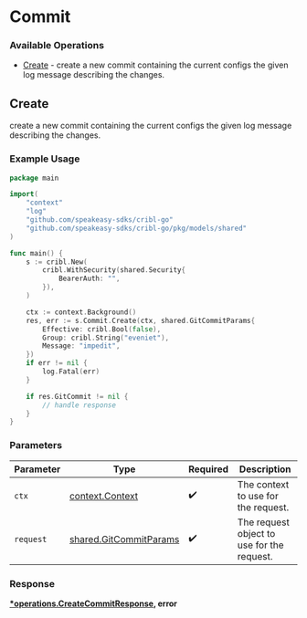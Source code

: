 # Commit

### Available Operations

* [Create](#create) - create a new commit containing the current configs the given log message describing the changes.

## Create

create a new commit containing the current configs the given log message describing the changes.

### Example Usage

```go
package main

import(
	"context"
	"log"
	"github.com/speakeasy-sdks/cribl-go"
	"github.com/speakeasy-sdks/cribl-go/pkg/models/shared"
)

func main() {
    s := cribl.New(
        cribl.WithSecurity(shared.Security{
            BearerAuth: "",
        }),
    )

    ctx := context.Background()
    res, err := s.Commit.Create(ctx, shared.GitCommitParams{
        Effective: cribl.Bool(false),
        Group: cribl.String("eveniet"),
        Message: "impedit",
    })
    if err != nil {
        log.Fatal(err)
    }

    if res.GitCommit != nil {
        // handle response
    }
}
```

### Parameters

| Parameter                                                        | Type                                                             | Required                                                         | Description                                                      |
| ---------------------------------------------------------------- | ---------------------------------------------------------------- | ---------------------------------------------------------------- | ---------------------------------------------------------------- |
| `ctx`                                                            | [context.Context](https://pkg.go.dev/context#Context)            | :heavy_check_mark:                                               | The context to use for the request.                              |
| `request`                                                        | [shared.GitCommitParams](../../models/shared/gitcommitparams.md) | :heavy_check_mark:                                               | The request object to use for the request.                       |


### Response

**[*operations.CreateCommitResponse](../../models/operations/createcommitresponse.md), error**

